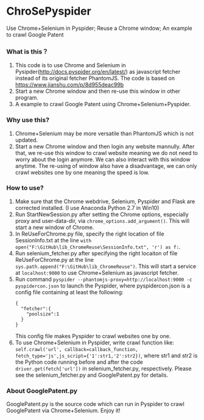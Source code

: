 # ChroSePyspider
Use Chrome+Selenium in Pyspider; Reuse a Chrome window; An example to crawl Google Patent

### What is this？
1. This code is to use Chrome and Selenium in Pysipder(http://docs.pyspider.org/en/latest/) as javascript fetcher instead of its original fetcher PhantomJS. The code is based on https://www.jianshu.com/p/8d955deac99b
2. Start a new Chrome window and then re-use this window in other program.
3. A example to crawl Google Patent using Chrome+Selenium+Pyspider.

### Why use this?
1. Chrome+Selenium may be more versatile than PhantomJS which is not updated.
2. Start a new Chrome window and then login any website mannully. After that, we re-use this window to crawl website meaning we do not need to worry about the login anymore. We can also interact with this window anytime. The re-using of window also have a disadvantage, we can only crawl websites one by one meaning the speed is low.

### How to use?
1. Make sure that the Chrome webdrive, Selenium, Pyspider and Flask are corrected installed. (I use Anaconda Python 2.7 in Win10)
2. Run StartNewSession.py after setting the Chrome options, especially proxy and user-data-dir, via `chrome_options.add_argument()`. This will start a new window of Chrome.
3. In ReUseForChrome.py file, specify the right location of file SessionInfo.txt at the line `with open("F:\GitHub\lib_ChromeReuse\SessionInfo.txt", 'r') as f:`.
4. Run selenium_fetcher.py after specifying the right locaiton of file ReUseForChrome.py at the line `sys.path.append("F:\GitHub\lib_ChromeReuse")`. This will start a service at `localhost:9000` to use Chrome+Selenium as javascript fetcher.  
5. Run command `pyspider --phantomjs-proxy=http://localhost:9000 -c pyspidercon.json` to launch the Pyspider, where pyspidercon.json is a config file containing at least the following:
   ```
   {
     "fetcher":{
	   "poolsize":1
     }
   }
   ```
   This config file makes Pyspider to crawl websites one by one.
6. To use Chrome+Selenium in Pyspider, write crawl function like: `self.crawl('url', callback=callback_function, fetch_type='js',js_script={'1':str1,'2':str2})`, where str1 and str2 is the Python code running before and after the code `driver.get(fetch['url'])` in selenium_fetcher.py, respectively. Please see the selenium_fetcher.py and GooglePatent.py for details.

### About GooglePatent.py
GooglePatent.py is the source code which can run in Pyspider to crawl GooglePatent via Chrome+Selenium. Enjoy it!
